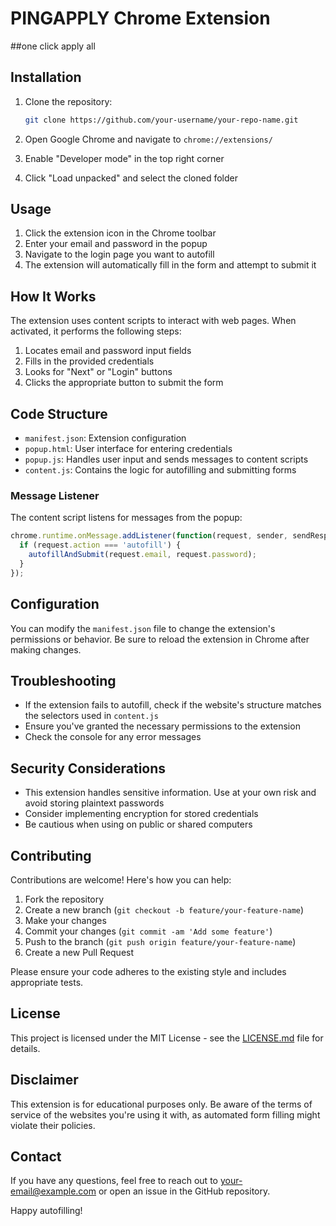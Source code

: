 # PINGAPPLY Chrome Extension
##one click apply all



## Installation

1. Clone the repository:
   ```bash
   git clone https://github.com/your-username/your-repo-name.git
   ```

2. Open Google Chrome and navigate to `chrome://extensions/`
3. Enable "Developer mode" in the top right corner
4. Click "Load unpacked" and select the cloned folder

## Usage

1. Click the extension icon in the Chrome toolbar
2. Enter your email and password in the popup
3. Navigate to the login page you want to autofill
4. The extension will automatically fill in the form and attempt to submit it

## How It Works

The extension uses content scripts to interact with web pages. When activated, it performs the following steps:

1. Locates email and password input fields
2. Fills in the provided credentials
3. Looks for "Next" or "Login" buttons
4. Clicks the appropriate button to submit the form

## Code Structure

- `manifest.json`: Extension configuration
- `popup.html`: User interface for entering credentials
- `popup.js`: Handles user input and sends messages to content scripts
- `content.js`: Contains the logic for autofilling and submitting forms

### Message Listener

The content script listens for messages from the popup:

```javascript
chrome.runtime.onMessage.addListener(function(request, sender, sendResponse) {
  if (request.action === 'autofill') {
    autofillAndSubmit(request.email, request.password);
  }
});
```

## Configuration

You can modify the `manifest.json` file to change the extension's permissions or behavior. Be sure to reload the extension in Chrome after making changes.

## Troubleshooting

- If the extension fails to autofill, check if the website's structure matches the selectors used in `content.js`
- Ensure you've granted the necessary permissions to the extension
- Check the console for any error messages

## Security Considerations

- This extension handles sensitive information. Use at your own risk and avoid storing plaintext passwords
- Consider implementing encryption for stored credentials
- Be cautious when using on public or shared computers

## Contributing

Contributions are welcome! Here's how you can help:

1. Fork the repository
2. Create a new branch (`git checkout -b feature/your-feature-name`)
3. Make your changes
4. Commit your changes (`git commit -am 'Add some feature'`)
5. Push to the branch (`git push origin feature/your-feature-name`)
6. Create a new Pull Request

Please ensure your code adheres to the existing style and includes appropriate tests.

## License

This project is licensed under the MIT License - see the [LICENSE.md](LICENSE.md) file for details.

## Disclaimer

This extension is for educational purposes only. Be aware of the terms of service of the websites you're using it with, as automated form filling might violate their policies.

## Contact

If you have any questions, feel free to reach out to [your-email@example.com](mailto:your-email@example.com) or open an issue in the GitHub repository.

Happy autofilling!
